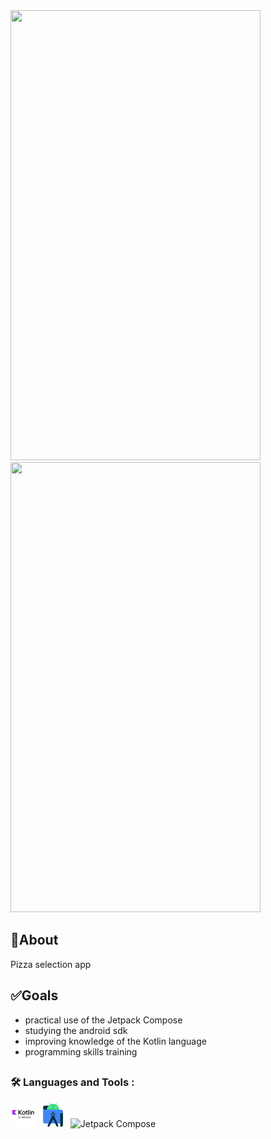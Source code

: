 <div>
  <img src="https://github.com/user-attachments/assets/aa564c05-6d50-42c8-8873-5819e1b94f9b" width="400" height="720"/>&nbsp;
  <img src="https://github.com/user-attachments/assets/018b75a7-c093-4105-a58c-ee0c38b81939"width="400" height="720"/>&nbsp;
</div>



## :triangular_flag_on_post:About
Pizza selection app
## :white_check_mark:Goals
<ul>
    <li>practical use of the Jetpack Compose</li>
  <li>studying the android sdk</li>
    <li>improving knowledge of the Kotlin language</li>
    <li>programming skills training</li>
</ul>

##
### :hammer_and_wrench: Languages and Tools :
<div>
  <img src="https://github.com/devicons/devicon/blob/master/icons/kotlin/kotlin-original-wordmark.svg" title="Kotlin" alt="Java" width="40" height="40"/>&nbsp;
  <img src="https://github.com/devicons/devicon/blob/master/icons/androidstudio/androidstudio-original.svg" title="AndroidStudio"  alt="AndroidStudio" width="40"
  <img src="https://tabris.com/wp-content/uploads/2021/06/jetpack-compose-icon_RGB.png" title="Jetpack Compose"  alt="Jetpack Compose" width="40" height="40"/>&nbsp;
  <img src="https://tabris.com/wp-content/uploads/2021/06/jetpack-compose-icon_RGB.png" title="Jetpack Compose"  alt="Jetpack Compose" width="40" height="40"/>&nbsp;

</div>
